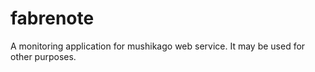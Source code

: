 fabrenote
=========

A monitoring application for mushikago web service. It may be used for other purposes.